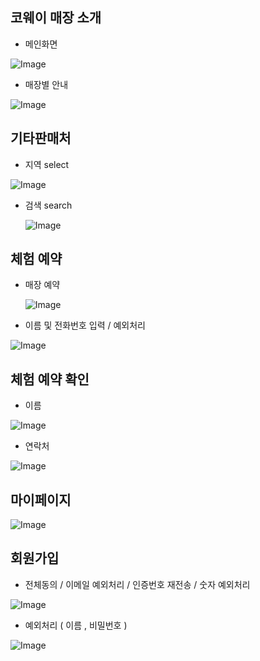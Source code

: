 
## 코웨이 매장 소개
- 메인화면
  
![Image](https://github.com/user-attachments/assets/30c9b4d9-925c-4dc1-a62e-a9ba1307f432)

 - 매장별 안내
   
![Image](https://github.com/user-attachments/assets/75e4f447-02da-4fb5-8c08-0bcb31cfef91)

## 기타판매처
 - 지역 select

  ![Image](https://github.com/user-attachments/assets/d2370c28-3d07-4934-b699-81fbe78dd92a)

 - 검색 search

   ![Image](https://github.com/user-attachments/assets/090ce223-99bd-4e46-9eda-609f6a044fa1)

## 체험 예약

- 매장 예약

  ![Image](https://github.com/user-attachments/assets/d6bf14c9-8b4a-4741-b302-bf3094f65312)

- 이름 및 전화번호 입력 / 예외처리

![Image](https://github.com/user-attachments/assets/02931148-9c77-478a-9ae2-5dac8c3da0fc)


## 체험 예약 확인

- 이름

![Image](https://github.com/user-attachments/assets/c1da4b57-98e0-4948-97e7-aecd83957787)

- 연락처

![Image](https://github.com/user-attachments/assets/114b1bca-7303-4e17-8dba-6ac58ace3aa4)


## 마이페이지
![Image](https://github.com/user-attachments/assets/9f7eb717-8caa-4aed-93a4-9f99f4d774dc)

## 회원가입

- 전체동의 / 이메일 예외처리 / 인증번호 재전송 / 숫자 예외처리 

![Image](https://github.com/user-attachments/assets/0d7ab4e2-6a2d-418d-8345-9a196436286a)

- 예외처리 ( 이름 , 비밀번호 )
  
![Image](https://github.com/user-attachments/assets/95e4cfca-8f00-4307-a51c-5146c8b36e36)
